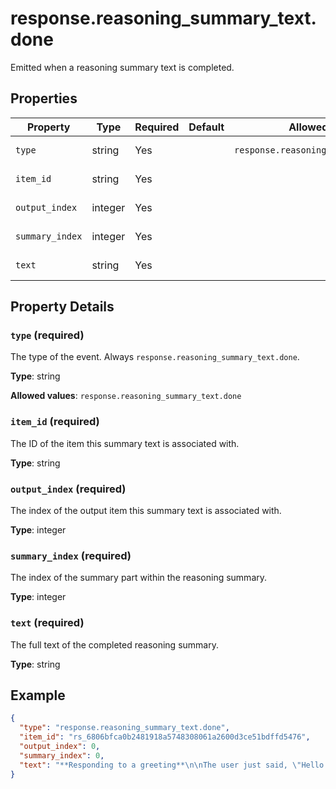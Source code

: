 # response.reasoning_summary_text.done

Emitted when a reasoning summary text is completed.

## Properties

| Property | Type | Required | Default | Allowed Values | Description |
| -------- | ---- | -------- | ------- | -------------- | ----------- |
| `type` | string | Yes |  | `response.reasoning_summary_text.done` | The type of the event. Always `response.reasoning_summary_text.done`. <br>  |
| `item_id` | string | Yes |  |  | The ID of the item this summary text is associated with. <br>  |
| `output_index` | integer | Yes |  |  | The index of the output item this summary text is associated with. <br>  |
| `summary_index` | integer | Yes |  |  | The index of the summary part within the reasoning summary. <br>  |
| `text` | string | Yes |  |  | The full text of the completed reasoning summary. <br>  |

## Property Details

### `type` (required)

The type of the event. Always `response.reasoning_summary_text.done`.


**Type**: string

**Allowed values**: `response.reasoning_summary_text.done`

### `item_id` (required)

The ID of the item this summary text is associated with.


**Type**: string

### `output_index` (required)

The index of the output item this summary text is associated with.


**Type**: integer

### `summary_index` (required)

The index of the summary part within the reasoning summary.


**Type**: integer

### `text` (required)

The full text of the completed reasoning summary.


**Type**: string

## Example

```json
{
  "type": "response.reasoning_summary_text.done",
  "item_id": "rs_6806bfca0b2481918a5748308061a2600d3ce51bdffd5476",
  "output_index": 0,
  "summary_index": 0,
  "text": "**Responding to a greeting**\n\nThe user just said, \"Hello!\" So, it seems I need to engage. I'll greet them back and offer help since they're looking to chat. I could say something like, \"Hello! How can I assist you today?\" That feels friendly and open. They didn't ask a specific question, so this approach will work well for starting a conversation. Let's see where it goes from there!"
}

```

